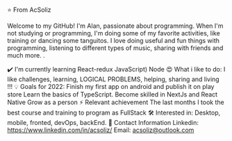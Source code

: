 ⭐️ From AcSoliz

Welcome to my GitHub! I'm Alan, passionate about programming. When I'm not studying or programming, I'm doing some of my favorite activities, like training or dancing some tanguitos. I love doing useful and fun things with programming, listening to different types of music, sharing with friends and much more. .

✔️ I'm currently learning
React-redux
JavaScript)
Node
😍 What i like to do:
I like challenges, learning, LOGICAL PROBLEMS, helping, sharing and living !!!
💡 Goals for 2022:
Finish my first app on android and publish it on play store
Learn the basics of TypeScript.
Become skilled in NextJs and React Native
Grow as a person
⚡ Relevant achievement
The last months I took the best course and training to program as FullStack
🛠 Interested in:
Desktop, mobile, fronted, devOps, backEnd.
📲 Contact Information
Linkedin: https://www.linkedin.com/in/acsoliz/
Email: acsoliz@outlook.com
